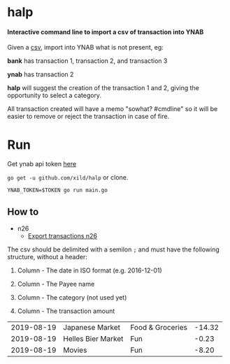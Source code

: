 # halp 

#### Interactive command line to import a csv of transaction into YNAB

Given a [csv](https://github.com/xild/halp/blob/master/README.md#how-to), import into YNAB what is not present, eg:

**bank** has transaction 1, transaction 2, and transaction 3

**ynab** has transaction 2 

**halp** will suggest the creation of the transaction 1 and 2, giving the opportunity to select a category. 

All transaction created will have a memo "sowhat? #cmdline" so it will be easier to remove or reject the transaction in case of fire.

# Run

Get ynab api token [here](https://api.youneedabudget.com/#getting-started)

`go get -u github.com/xild/halp` or clone.

`YNAB_TOKEN=$TOKEN go run main.go`

## How to


- n26 
  - [Export transactions n26](https://support.n26.com/en-eu/fixing-an-issue/payments-and-transfers/how-to-export-a-list-of-my-transactions)
 
 
 The csv should be delimited with a semilon `;` and must have the following structure, without a header:
 
 1. Column - The date in ISO format (e.g. 2016-12-01)
 
 2. Column -  The Payee name
 
 3. Column - The category (not used yet)
 
 4. Column - The transaction amount
 
 |  |  |   |  |
|---|---|---|---|
| 2019-08-19  | Japanese Market    | Food & Groceries  | -14.32
| 2019-08-19  | Helles Bier Market   | Fun  | -0.23
| 2019-08-19  | Movies   | Fun  | -8.20


